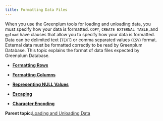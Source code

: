```yaml
---
title: Formatting Data Files 
---
```


When you use the Greenplum tools for loading and unloading data, you must specify how your data is formatted. `COPY`, `CREATE EXTERNAL TABLE,`and `gpload` have clauses that allow you to specify how your data is formatted. Data can be delimited text \(`TEXT`\) or comma separated values \(`CSV`\) format. External data must be formatted correctly to be read by Greenplum Database. This topic explains the format of data files expected by Greenplum Database.

-   **[Formatting Rows](../../load/topics/g-formatting-rows.html)**  

-   **[Formatting Columns](../../load/topics/g-formatting-columns.html)**  

-   **[Representing NULL Values](../../load/topics/g-representing-null-values.html)**  

-   **[Escaping](../../load/topics/g-escaping.html)**  

-   **[Character Encoding](../../load/topics/g-character-encoding.html)**  


**Parent topic:**[Loading and Unloading Data](../../load/topics/g-loading-and-unloading-data.html)

